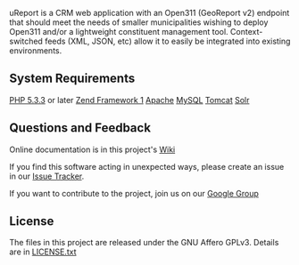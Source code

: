 uReport is a CRM web application with an Open311
(GeoReport v2) endpoint that should meet the needs of smaller municipalities
wishing to deploy Open311 and/or a lightweight constituent management tool.
Context-switched feeds (XML, JSON, etc) allow it to easily be integrated into
existing environments.

System Requirements
----------------------
[PHP 5.3.3](http://php.net) or later
[Zend Framework 1](http://framework.zend.com/)
[Apache](http://httpd.apache.org)
[MySQL](http://dev.mysql.com)
[Tomcat](http://tomcat.apache.org)
[Solr](http://lucene.apache.org/solr)

Questions and Feedback
----------------------
Online documentation is in this project's
[Wiki](https://github.com/City-of-Bloomington/uReport/wiki)

If you find this software acting in unexpected ways, please create an issue
in our [Issue Tracker](https://github.com/City-of-Bloomington/uReport/issues).

If you want to contribute to the project, join us on our
[Google Group](https://groups.google.com/forum/?fromgroups#!forum/ureport)

License
----------------------
The files in this project are released under the GNU Affero GPLv3.
Details are in [LICENSE.txt](LICENSE.txt)
